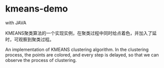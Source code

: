 # kmeans-demo

with JAVA

KMEANS聚类算法的一个实现实例，在聚类过程中同时给点着色，并加入了延时，可观察到聚类过程。

An implementation of KMEANS clustering algorithm. In the clustering process, the points are colored, and every step is delayed, so that we can observe the process of clustering.
